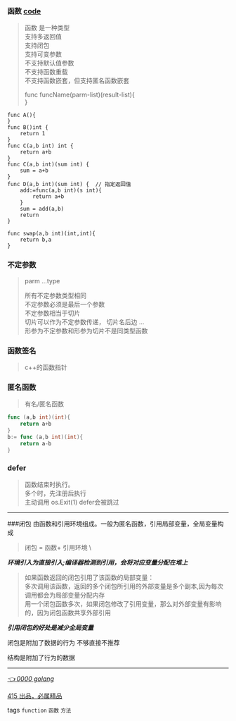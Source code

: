 ### 函数 [code](demo/function/function_test.go)

> 函数 是一种类型\
> 支持多返回值\
> 支持闭包\
> 支持可变参数\
> 不支持默认值参数\
> 不支持函数重载\
> 不支持函数嵌套，但支持匿名函数嵌套
> 
>
> func funcName(parm-list)(result-list){\
> }
```
func A(){
}
func B()int {
    return 1
}
func C(a,b int) int {
    return a+b
}
func C(a,b int)(sum int) {
    sum = a+b
}
func D(a,b int)(sum int) {  // 指定返回值
    add:=func(a,b int)(s int){
        return a+b
    }
    sum = add(a,b)
    return
}

func swap(a,b int)(int,int){
    return b,a
}
```
### 不定参数
> parm ...type
>
> 所有不定参数类型相同\
> 不定参数必须是最后一个参数\
> 不定参数相当于切片\
> 切片可以作为不定参数传递， 切片名后边 ...\
> 形参为不定参数和形参为切片不是同类型函数
>  

### 函数签名
> c++的函数指针

### 匿名函数
> 有名/匿名函数
```go
func (a,b int)(int){
    return a+b
}
b:= func (a,b int)(int){
    return a-b
}
```

### defer 
> 函数结束时执行。\
> 多个时，先注册后执行\
> 主动调用 os.Exit(1) defer会被跳过

---

###闭包
 由函数和引用环境组成。一般为匿名函数，引用局部变量，全局变量构成
> 闭包 = 函数+ 引用环境 \

***环境引入为直接引入;编译器检测到引用，会将对应变量分配在堆上***
> 如果函数返回的闭包引用了该函数的局部变量：\
> 多次调用该函数，返回的多个闭包所引用的外部变量是多个副本,因为每次调用都会为局部变量分配内存\
> 用一个闭包函数多次，如果闭包修改了引用变量，那么对外部变量有影响的，因为闭包函数共享外部引用
>
***引用闭包的好处是减少全局变量*** 

闭包是附加了数据的行为  不够直接不推荐

结构是附加了行为的数据

---
*[👈 0000 golang](0000golang.md)*

[415 出品，必属精品](../note.md) 

tags `function` `函数` `方法`